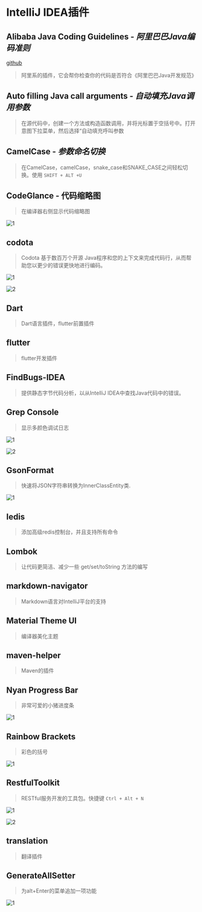 # IntelliJ IDEA插件

## Alibaba Java Coding Guidelines - *阿里巴巴Java编码准则*

[github](https://github.com/alibaba/p3c)

> 阿里系的插件，它会帮你检查你的代码是否符合《阿里巴巴Java开发规范》

## Auto filling Java call arguments - *自动填充Java调用参数*

> 在源代码中，创建一个方法或构造函数调用，并将光标置于空括号中。打开意图下拉菜单，然后选择“自动填充呼叫参数

## CamelCase - *参数命名切换*

> 在CamelCase，camelCase，snake_case和SNAKE_CASE之间轻松切换。使用 `SHIFT + ALT +U`

## CodeGlance - 代码缩略图

> 在编译器右侧显示代码缩略图

![1](https://plugins.jetbrains.com/files/7275/screenshot_16821.png)

## codota

> Codota 基于数百万个开源 Java程序和您的上下文来完成代码行，从而帮助您以更少的错误更快地进行编码。

![1](https://plugins.jetbrains.com/files/7638/screenshot_19077.png)

![2](https://plugins.jetbrains.com/files/7638/screenshot_18233.png)

## Dart

> Dart语言插件，flutter前置插件

## flutter

> flutter开发插件

## FindBugs-IDEA

> 提供静态字节代码分析，以从IntelliJ IDEA中查找Java代码中的错误。

## Grep Console

> 显示多颜色调试日志

![1](https://plugins.jetbrains.com/files/7125/screenshot_17407.png)

![2](https://plugins.jetbrains.com/files/7125/screenshot_16117.png)

## GsonFormat

> 快速将JSON字符串转换为InnerClassEntity类.

![1](https://plugins.jetbrains.com/files/7654/screenshot_15729.png)

## Iedis

> 添加高级redis控制台，并且支持所有命令

## Lombok

> 让代码更简洁、减少一些 get/set/toString 方法的编写

## markdown-navigator

> Markdown语言对IntelliJ平台的支持

## Material Theme UI

> 编译器美化主题

## maven-helper

> Maven的插件

## Nyan Progress Bar

> 非常可爱的小猪进度条

![1](https://spldeolin.com/images/effective-idea-plugin-04.png)

## Rainbow Brackets

> 彩色的括号

![1](https://plugins.jetbrains.com/files/10080/screenshot_17373.png)

## RestfulToolkit

> RESTful服务开发的工具包。快捷键 `Ctrl + Alt + N`

![1](https://plugins.jetbrains.com/files/10292/screenshot_17679.png)

![2](https://plugins.jetbrains.com/files/10292/screenshot_17681.png)

## translation

> 翻译插件

## GenerateAllSetter

> 为alt+Enter的菜单追加一项功能

![1](https://spldeolin.com/images/effective-idea-plugin-01.gif)
